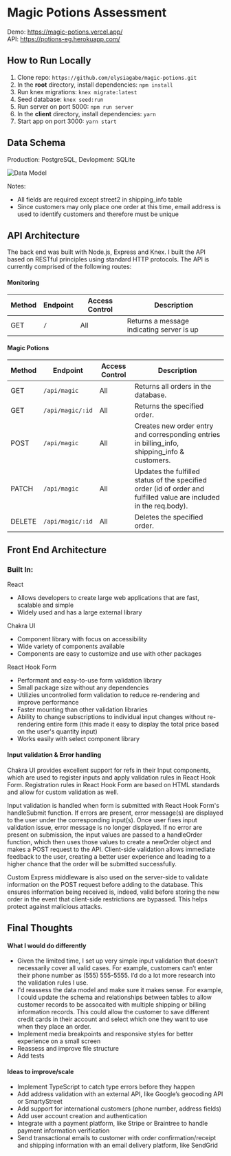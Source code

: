 # Magic Potions Assessment

Demo: https://magic-potions.vercel.app/ <br/>
API: https://potions-eg.herokuapp.com/ 

## How to Run Locally
1. Clone repo: `https://github.com/elysiagabe/magic-potions.git`
2. In the **root** directory, install dependencies: `npm install`
3. Run knex migrations: `knex migrate:latest`
4. Seed database: `knex seed:run`
5. Run server on port 5000: `npm run server`
6. In the **client** directory, install dependencies: `yarn`
7. Start app on port 3000: `yarn start`

## Data Schema
Production: PostgreSQL, Devlopment: SQLite

![Data Model](https://i.imgur.com/lLAKTFX.png)

Notes:
* All fields are required except street2 in shipping_info table
* Since customers may only place one order at this time, email address is used to identify customers and therefore must be unique

## API Architecture

The back end was built with Node.js, Express and Knex. I built the API based on RESTful principles using standard HTTP protocols. The API is currently comprised of the following routes: 

#### Monitoring
| Method | Endpoint                | Access Control | Description                                  |
| ------ | ----------------------- | -------------- | -------------------------------------------- |
| GET    | `/`                     | All            | Returns a message indicating server is up    |

#### Magic Potions
| Method | Endpoint                | Access Control | Description                                  |
| ------ | ----------------------- | -------------- | -------------------------------------------- |
| GET    | `/api/magic`            | All            | Returns all orders in the database.          |
| GET    | `/api/magic/:id`        | All            | Returns the specified order.                 |
| POST   | `/api/magic`            | All            | Creates new order entry and corresponding entries in billing_info, shipping_info & customers.|
| PATCH   | `/api/magic`           | All            | Updates the fulfilled status of the specified order (id of order and fulfilled value are included in the req.body).              |
| DELETE | `/api/magic/:id`       | All            | Deletes the specified order.              |

## Front End Architecture
### Built In: 
React
* Allows developers to create large web applications that are fast, scalable and simple
* Widely used and has a large external library 

Chakra UI
* Component library with focus on accessibility
* Wide variety of components available
* Components are easy to customize and use with other packages

React Hook Form 
* Performant and easy-to-use form validation library
* Small package size without any dependencies
* Utilizies uncontrolled form validation to reduce re-rendering and improve performance
* Faster mounting than other validation libraries
* Ability to change subscriptions to individual input changes without re-rendering entire form (this made it easy to display the total price based on the user's quantity input)
* Works easily with select component library

#### Input validation & Error handling
Chakra UI provides excellent support for refs in their Input components, which are used to register inputs and apply validation rules in React Hook Form. Registration rules in React Hook Form are based on HTML standards and allow for custom validation as well. 

Input validation is handled when form is submitted with React Hook Form's handleSubmit function. If errors are present, error message(s) are displayed to the user under the corresponding input(s). Once user fixes input validation issue, error message is no longer displayed. If no error are present on submission, the input values are passed to a handleOrder function, which then uses those values to create a newOrder object and makes a POST request to the API. Client-side validation allows immediate feedback to the user, creating a better user experience and leading to a higher chance that the order will be submitted successfully. 

Custom Express middleware is also used on the server-side to validate information on the POST request before adding to the database. This ensures information being received is, indeed, valid before storing the new order in the event that client-side restrictions are bypassed. This helps protect against malicious attacks. 

## Final Thoughts
#### What I would do differently
* Given the limited time, I set up very simple input validation that doesn’t necessarily cover all valid cases. For example, customers can’t enter their phone number as (555) 555-5555. I’d do a lot more research into the validation rules I use. 
* I'd reassess the data model and make sure it makes sense. For example, I could update the schema and relationships between tables to allow customer records to be assocaited with multiple shipping or billing information records. This could allow the customer to save different credit cards in their account and select which one they want to use when they place an order. 
* Implement media breakpoints and responsive styles for better experience on a small screen
* Reassess and improve file structure
* Add tests

#### Ideas to improve/scale
* Implement TypeScript to catch type errors before they happen
* Add address validation with an external API, like Google’s geocoding API or SmartyStreet
* Add support for international customers (phone number, address fields)
* Add user account creation and authentication
* Integrate with a payment platform, like Stripe or Braintree to handle payment information verification
* Send transactional emails to customer with order confirmation/receipt and shipping information with an email delivery platform, like SendGrid

